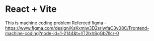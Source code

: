 # React + Vite

This is machine coding problem
Refereed figma - https://www.figma.com/design/KsKxmjw3D2srlwfaC3y08C/Frontend-machine-coding?node-id=1-2144&t=lIT2lxhSgGb7llcr-0